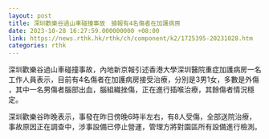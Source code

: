 ```yaml
---
layout: post
title: 深圳歡樂谷過山車碰撞事故　據報有4名傷者在加護病房
date: 2023-10-28 16:27:59.000000000 +08:00
link: https://news.rthk.hk/rthk/ch/component/k2/1725395-20231028.htm
categories: rthk
---
```


深圳歡樂谷過山車碰撞事故，內地新京報引述香港大學深圳醫院重症加護病房一名工作人員表示，目前有4名傷者在加護病房接受治療，分別是3男1女，多數是外傷 ，其中一名男傷者腦部出血，腦組織挫傷，正在進行插喉治療，其餘傷者情況穩定。

深圳歡樂谷昨晚表示，事發在昨日傍晚6時半左右，有8人受傷，全部送院治療，事故原因正在調查中，涉事設備已停止營運，管理方將對園區所有設備進行檢測。
